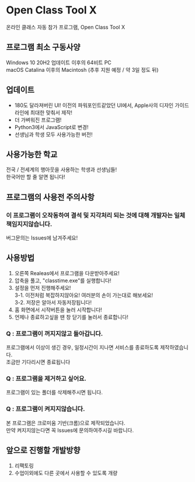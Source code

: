 # Open Class Tool X
온라인 클래스 자동 참가 프로그램, Open Class Tool X

## 프로그램 최소 구동사양
Windows 10 20H2 업데이트 이후의 64비트 PC<br/>
macOS Catalina 이후의 Macintosh (추후 지원 예정 / 약 3일 정도 뒤)

## 업데이트
 - 180도 달라져버린 UI! 이전의 파워포인트같았던 UI에서, Apple사의 디자인 가이드라인에 최대한 맞춰서 제작!
 - 더 가벼워진 프로그램!
 - Python3에서 JavaScript로 변경!
 - 선생님과 학생 모두 사용가능한 버전!
 
 ## 사용가능한 학교
 전국 / 전세계의 행아웃을 사용하는 학생과 선생님들!<br/>
 한국어만 할 줄 알면 됩니다!
 
 ## 프로그램의 사용전 주의사항
 ### 이 프로그램이 오작동하여 결석 및 지각처리 되는 것에 대해 개발자는 일체 책임지지않습니다.
 버그문의는 Issues에 남겨주세요!
 
 ## 사용방법
 1. 오른쪽 Realeas에서 프로그램을 다운받아주세요!
 2. 압축을 풀고, "classtime.exe"를 실행합니다!
 3. 설정을 먼저 진행해주세요!<br/>
  3-1. 이전처럼 복잡하지않아요! 여러분의 손이 가는대로 해보세요!<br/>
  3-2. 저장은 알아서 자동저장됩니다!<br/>
 4. 홈 화면에서 시작버튼을 눌러 시작합니다!
 5. 언제나 종료하고싶을 땐 창 닫기를 눌러서 종료합니다!
 
 ### Q : 프로그램이 꺼지지않고 돌아갑니다.
 프로그램에서 이상이 생긴 경우, 일정시간이 지나면 서비스를 종료하도록 제작하였습니다.<br/>
 조금만 기다리시면 종료됩니다
 
 ### Q : 프로그램을 제거하고 싶어요.
 프로그램이 있는 폴더를 삭제해주시면 됩니다.<br/>
 
 ### Q : 프로그램이 켜지지않습니다.
 본 프로그램은 크로미움 기반(크롬)으로 제작되었습니다.<br/>
 만약 켜지지않는다면 꼭 Issues에 문의하여주시길 바랍니다.
 
 ## 앞으로 진행할 개발방향
 1. 리팩토링<br/>
 2. 수업이외에도 다른 곳에서 사용할 수 있도록 개량
